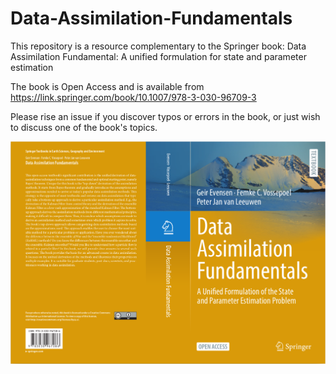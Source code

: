 # Data-Assimilation-Fundamentals

This repository is a resource complementary to the Springer book: Data Assimilation Fundamental: A unified formulation for state and parameter estimation

The book is Open Access and is available from 
<a href="https://link.springer.com/book/10.1007/978-3-030-96709-3">https://link.springer.com/book/10.1007/978-3-030-96709-3</a>

Please rise an issue if you discover typos or errors in the book, or just wish to discuss one of the book's topics.

<p align="center">
<img src="pics/bookcover.png" width="800"> 
</p>

